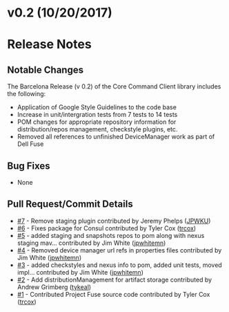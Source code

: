 # v0.2 (10/20/2017)
# Release Notes

## Notable Changes
The Barcelona Release (v 0.2) of the Core Command Client library includes the following:
* Application of Google Style Guidelines to the code base
* Increase in unit/intergration tests from 7 tests to 14 tests
* POM changes for appropriate repository information for distribution/repos management, checkstyle plugins, etc.
* Removed all references to unfinished DeviceManager work as part of Dell Fuse

## Bug Fixes
* None

## Pull Request/Commit Details
 - [#7](https://github.com/edgexfoundry/core-command-client/pull/7) - Remove staging plugin contributed by Jeremy Phelps ([JPWKU](https://github.com/JPWKU))
 - [#6](https://github.com/edgexfoundry/core-command-client/pull/6) - Fixes package for Consul contributed by Tyler Cox ([trcox](https://github.com/trcox))
 - [#5](https://github.com/edgexfoundry/core-command-client/pull/5) - added staging and snapshots repos to pom along with nexus staging mav… contributed by Jim White ([jpwhitemn](https://github.com/jpwhitemn))
 - [#4](https://github.com/edgexfoundry/core-command-client/pull/4) - Removed device manager url refs in properties files contributed by Jim White ([jpwhitemn](https://github.com/jpwhitemn))
 - [#3](https://github.com/edgexfoundry/core-command-client/pull/3) - added checkstyles and nexus info to pom, added unit tests, moved impl… contributed by Jim White ([jpwhitemn](https://github.com/jpwhitemn))
 - [#2](https://github.com/edgexfoundry/core-command-client/pull/2) - Add distributionManagement for artifact storage contributed by Andrew Grimberg ([tykeal](https://github.com/tykeal))
 - [#1](https://github.com/edgexfoundry/core-command-client/pull/1) - Contributed Project Fuse source code contributed by Tyler Cox ([trcox](https://github.com/trcox))

